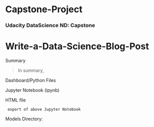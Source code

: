 # Capstone-Project
### Udacity DataScience ND: Capstone

# Write-a-Data-Science-Blog-Post


Summary

> In summary, 

Dashboard/Python Files  



Jupyter Notebook (ipynb) 
     
     
         
         
HTML file
     
     export of above Jupyter Notebook
  
 
Models Directory:
     
     

